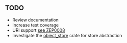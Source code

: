 ## TODO
- Review documentation
- Increase test coverage
- URI support [see ZEP0008](https://github.com/zarr-developers/zeps/pull/48)
- Investigate the [object_store](https://docs.rs/object_store/latest/object_store/) crate for store abstraction
